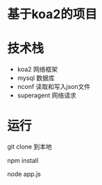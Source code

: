 # 基于koa2的项目

# 技术栈

- koa2  网络框架
- mysql 数据库
- nconf 读取和写入json文件
- superagent 网络请求


# 运行

git clone 到本地

npm install

node app.js